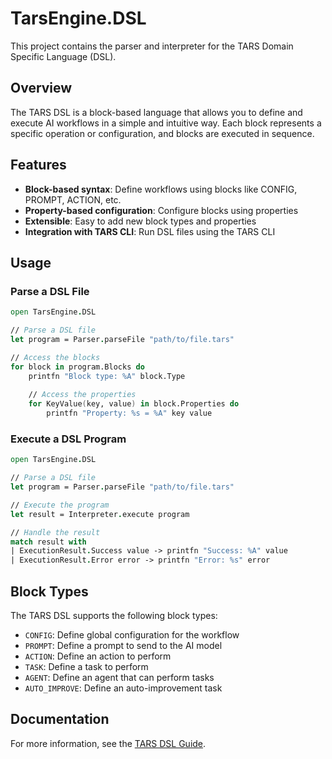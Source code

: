 # TarsEngine.DSL

This project contains the parser and interpreter for the TARS Domain Specific Language (DSL).

## Overview

The TARS DSL is a block-based language that allows you to define and execute AI workflows in a simple and intuitive way. Each block represents a specific operation or configuration, and blocks are executed in sequence.

## Features

- **Block-based syntax**: Define workflows using blocks like CONFIG, PROMPT, ACTION, etc.
- **Property-based configuration**: Configure blocks using properties
- **Extensible**: Easy to add new block types and properties
- **Integration with TARS CLI**: Run DSL files using the TARS CLI

## Usage

### Parse a DSL File

```fsharp
open TarsEngine.DSL

// Parse a DSL file
let program = Parser.parseFile "path/to/file.tars"

// Access the blocks
for block in program.Blocks do
    printfn "Block type: %A" block.Type
    
    // Access the properties
    for KeyValue(key, value) in block.Properties do
        printfn "Property: %s = %A" key value
```

### Execute a DSL Program

```fsharp
open TarsEngine.DSL

// Parse a DSL file
let program = Parser.parseFile "path/to/file.tars"

// Execute the program
let result = Interpreter.execute program

// Handle the result
match result with
| ExecutionResult.Success value -> printfn "Success: %A" value
| ExecutionResult.Error error -> printfn "Error: %s" error
```

## Block Types

The TARS DSL supports the following block types:

- `CONFIG`: Define global configuration for the workflow
- `PROMPT`: Define a prompt to send to the AI model
- `ACTION`: Define an action to perform
- `TASK`: Define a task to perform
- `AGENT`: Define an agent that can perform tasks
- `AUTO_IMPROVE`: Define an auto-improvement task

## Documentation

For more information, see the [TARS DSL Guide](../docs/DSL/DSL-Guide.md).
